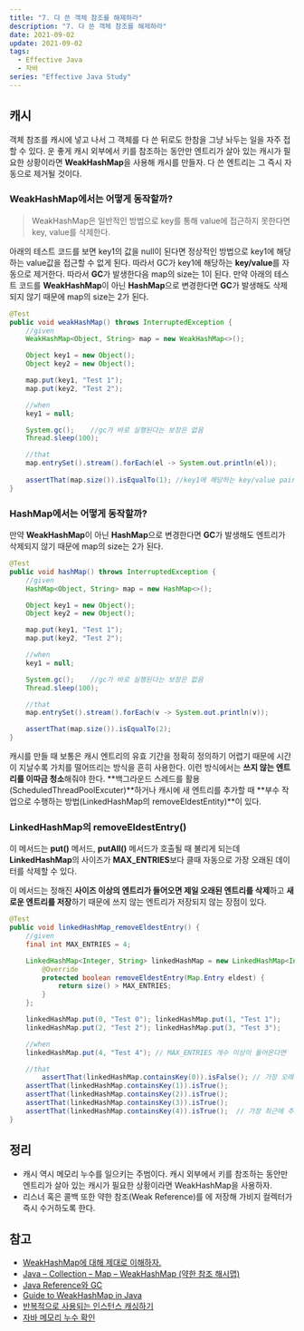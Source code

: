 ```yaml
---
title: "7. 다 쓴 객체 참조를 해제하라"
description: "7. 다 쓴 객체 참조를 해제하라"
date: 2021-09-02
update: 2021-09-02
tags:
  - Effective Java
  - 자바
series: "Effective Java Study"
---
```


## 캐시

객체 참조를 캐시에 넣고 나서 그 객체를 다 쓴 뒤로도 한참을 그냥 놔두는 일을 자주 접할 수 있다. 운 좋게 캐시 외부에서 키를 참조하는 동안만 엔트리가 살아 있는 캐시가 필요한 상황이라면 **WeakHashMap**을 사용해 캐시를 만들자. 다 쓴 엔트리는 그 즉시 자동으로 제거될 것이다.

### WeakHashMap에서는 어떻게 동작할까?

> WeakHashMap은 일반적인 방법으로 key를 통해 value에 접근하지 못한다면 key, value를 삭제한다.
> 

아래의 테스트 코드를 보면 key1의 값을 null이 된다면 정상적인 방법으로 key1에 해당하는 value값을 접근할 수 없게 된다. 따라서 GC가 key1에 해당하는 **key/value**를 자동으로 제거한다. 따라서 **GC**가 발생한다음 map의 size는 1이 된다. 만약 아래의 테스트 코드를 **WeakHashMap**이 아닌 **HashMap**으로 변경한다면 **GC**가 발생해도 삭제되지 않기 때문에 map의 size는 2가 된다.

```java
@Test
public void weakHashMap() throws InterruptedException {
    //given
    WeakHashMap<Object, String> map = new WeakHashMap<>();

    Object key1 = new Object();
    Object key2 = new Object();

    map.put(key1, "Test 1");
    map.put(key2, "Test 2");

    //when
    key1 = null;

    System.gc();    //gc가 바로 실행된다는 보장은 없음
    Thread.sleep(100);

    //that
    map.entrySet().stream().forEach(el -> System.out.println(el));
	 
    assertThat(map.size()).isEqualTo(1); //key1에 해당하는 key/value pair은 제거된다(GC).
}
```

### HashMap에서는 어떻게 동작할까?

만약 **WeakHashMap**이 아닌 **HashMap**으로 변경한다면 **GC**가 발생해도 엔트리가 삭제되지 않기 때문에 map의 size는 2가 된다.

```java
@Test
public void hashMap() throws InterruptedException {
    //given
    HashMap<Object, String> map = new HashMap<>();

    Object key1 = new Object();
    Object key2 = new Object();

    map.put(key1, "Test 1");
    map.put(key2, "Test 2");

    //when
    key1 = null;

    System.gc();    //gc가 바로 실행된다는 보장은 없음
    Thread.sleep(100);

    //that
    map.entrySet().stream().forEach(v -> System.out.println(v));

    assertThat(map.size()).isEqualTo(2);
}
```

캐시를 만들 때 보통은 캐시 엔트리의 유효 기간을 정확히 정의하기 어렵기 때문에 시간이 지날수록 가치를 떨어뜨리는 방식을 흔히 사용한다. 이런 방식에서는 **쓰지 않는 엔트리를 이따금 청소**해줘야 한다. **백그라운드 스레드를 활용(ScheduledThreadPoolExcuter)**하거나 캐시에 새 엔트리를 추가할 때 **부수 작업으로 수행하는 방법(LinkedHashMap의 removeEldestEntity)**이 있다.

### LinkedHashMap의 removeEldestEntry()

이 메서드는 **put()** 메서드, **putAll()** 메서드가 호출될 때 불리게 되는데 **LinkedHashMap**의 사이즈가 **MAX_ENTRIES**보다 클때 자동으로 가장 오래된 데이터를 삭제할 수 있다. 

이 메서드는 정해진 **사이즈 이상의 엔트리가 들어오면 제일 오래된 엔트리를 삭제**하고 **새로운 엔트리를 저장**하기 때문에 쓰지 않는 엔트리가 저장되지 않는 장점이 있다.

```java
@Test
public void linkedHashMap_removeEldestEntry() {
    //given
    final int MAX_ENTRIES = 4;

    LinkedHashMap<Integer, String> linkedHashMap = new LinkedHashMap<Integer, String>() {
        @Override
        protected boolean removeEldestEntry(Map.Entry eldest) {
            return size() > MAX_ENTRIES;
        }
    };

    linkedHashMap.put(0, "Test 0"); linkedHashMap.put(1, "Test 1");
    linkedHashMap.put(2, "Test 2"); linkedHashMap.put(3, "Test 3");

    //when
    linkedHashMap.put(4, "Test 4"); // MAX_ENTRIES 개수 이상이 들어온다면

    //that
		assertThat(linkedHashMap.containsKey(0)).isFalse(); // 가장 오래된 엔트리는 삭제된다.
    assertThat(linkedHashMap.containsKey(1)).isTrue();
    assertThat(linkedHashMap.containsKey(2)).isTrue();
    assertThat(linkedHashMap.containsKey(3)).isTrue();
    assertThat(linkedHashMap.containsKey(4)).isTrue();  // 가장 최근에 추가된 엔트리
}
```

## 정리

- 캐시 역시 메모리 누수를 일으키는 주범이다. 캐시 외부에서 키를 참조하는 동안만 엔트리가 살아 있는 캐시가 필요한 상황이라면 WeakHashMap을 사용하자.
- 리스너 혹은 콜백 또한 약한 참조(Weak Reference)를 에 저장해 가비지 컬렉터가 즉시 수거하도록 한다.

## 참고

- [WeakHashMap에 대해 제대로 이해하자.](https://aroundck.tistory.com/3057)
- [Java – Collection – Map – WeakHashMap (약한 참조 해시맵)](http://blog.breakingthat.com/2018/08/26/java-collection-map-weakhashmap/)
- [Java Reference와 GC](https://d2.naver.com/helloworld/329631)
- [Guide to WeakHashMap in Java](https://www.baeldung.com/java-weakhashmap)
- [반복적으로 사용되는 인스턴스 캐싱하기](https://velog.io/@lxxjn0/반복적으로-사용되는-인스턴스-캐싱하기)
- [자바 메모리 누수 확인](https://gmby.tistory.com/entry/메모리-누수-테스트)